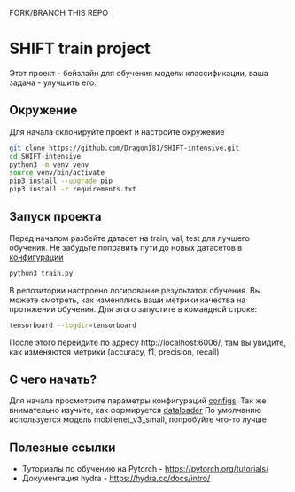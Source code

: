 FORK/BRANCH THIS REPO

# SHIFT train project
Этот проект - бейзлайн для обучения модели классификации, ваша задача - улучшить его.

## Окружение
Для начала склонируйте проект и настройте окружение
```bash
git clone https://github.com/Dragon181/SHIFT-intensive.git
cd SHIFT-intensive
python3 -m venv venv
source venv/bin/activate
pip3 install --upgrade pip
pip3 install -r requirements.txt
```

## Запуск проекта
Перед началом разбейте датасет на train, val, test для лучшего обучения.
Не забудьте поправить пути до новых датасетов в [конфигурации](conf/data/sign_train.yaml)
```bash
python3 train.py
```
В репозитории настроено логирование результатов обучения. Вы можете смотреть, как изменялись ваши метрики качества на протяжении обучения.
Для этого запустите в командной строке:

```bash
tensorboard --logdir=tensorboard
```
После этого перейдите по адресу http://localhost:6006/, там вы увидите, как изменяются метрики (accuracy, f1, precision, recall)

## С чего начать?
Для начала просмотрите параметры конфигураций [configs](conf/).
Так же внимательно изучите, как формируется [dataloader](srcs/data_loader/data_loaders.py)
По умолчанию используется модель mobilenet_v3_small, попробуйте что-то лучше

## Полезные ссылки
- Туториалы по обучению на Pytorch - https://pytorch.org/tutorials/
- Документация hydra - https://hydra.cc/docs/intro/
